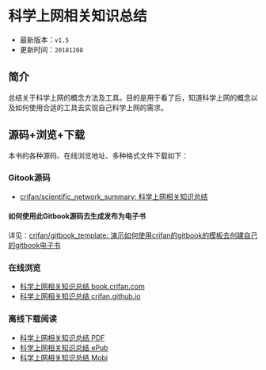 # 科学上网相关知识总结

* 最新版本：`v1.5`
* 更新时间：`20181208`

## 简介

总结关于科学上网的概念方法及工具。目的是用于看了后，知道科学上网的概念以及如何使用合适的工具去实现自己科学上网的需求。

## 源码+浏览+下载

本书的各种源码、在线浏览地址、多种格式文件下载如下：

### Gitook源码

* [crifan/scientific_network_summary: 科学上网相关知识总结](https://github.com/crifan/scientific_network_summary)

#### 如何使用此Gitbook源码去生成发布为电子书

详见：[crifan/gitbook_template: 演示如何使用crifan的gitbook的模板去创建自己的gitbook电子书](https://github.com/crifan/gitbook_template)

### 在线浏览

* [科学上网相关知识总结 book.crifan.com](http://book.crifan.com/books/scientific_network_summary/website)
* [科学上网相关知识总结 crifan.github.io](https://crifan.github.io/scientific_network_summary/website)

### 离线下载阅读

* [科学上网相关知识总结 PDF](http://book.crifan.com/books/scientific_network_summary/pdf/scientific_network_summary.pdf)
* [科学上网相关知识总结 ePub](http://book.crifan.com/books/scientific_network_summary/epub/scientific_network_summary.epub)
* [科学上网相关知识总结 Mobi](http://book.crifan.com/books/scientific_network_summary/mobi/scientific_network_summary.mobi)